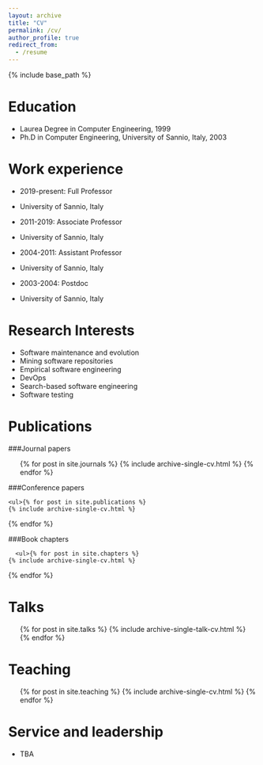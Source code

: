 ```yaml
---
layout: archive
title: "CV"
permalink: /cv/
author_profile: true
redirect_from:
  - /resume
---
```


{% include base_path %}

Education
======
* Laurea Degree in Computer Engineering, 1999
* Ph.D in Computer Engineering, University of Sannio, Italy, 2003

Work experience
======
* 2019-present: Full Professor
 * University of Sannio, Italy

* 2011-2019: Associate Professor
 * University of Sannio, Italy

* 2004-2011: Assistant Professor
 * University of Sannio, Italy

 * 2003-2004: Postdoc
 * University of Sannio, Italy

Research Interests
======
* Software maintenance and evolution
* Mining software repositories
* Empirical software engineering
* DevOps
* Search-based software engineering
* Software testing

Publications
======

###Journal papers
  <ul>{% for post in site.journals %}
    {% include archive-single-cv.html %}
  {% endfor %}</ul>
  
###Conference papers
  
    <ul>{% for post in site.publications %}
    {% include archive-single-cv.html %}
  {% endfor %}</ul>
  
###Book chapters
  
      <ul>{% for post in site.chapters %}
    {% include archive-single-cv.html %}
  {% endfor %}</ul>
  
Talks
======
  <ul>{% for post in site.talks %}
    {% include archive-single-talk-cv.html %}
  {% endfor %}</ul>
  
Teaching
======
  <ul>{% for post in site.teaching %}
    {% include archive-single-cv.html %}
  {% endfor %}</ul>
  
Service and leadership
======
* TBA
